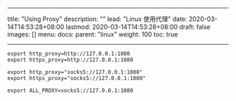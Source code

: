 
---

title: "Using Proxy"
description: ""
lead: "Linux 使用代理"
date: 2020-03-14T14:53:28+08:00
lastmod: 2020-03-14T14:53:28+08:00
draft: false
images: []
menu:
  docs:
    parent: "linux"
weight: 100
toc: true

---

```
export http_proxy=http://127.0.0.1:1080
export https_proxy=http://127.0.0.1:1080
```

```
export http_proxy="socks5://127.0.0.1:1080"
export https_proxy="socks5://127.0.0.1:1080"
```

```
export ALL_PROXY=socks5://127.0.0.1:1080
```

